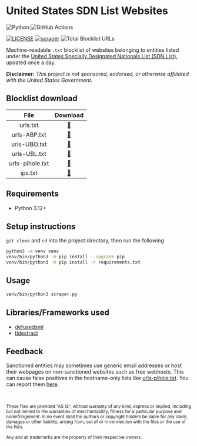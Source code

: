 # United States SDN List Websites

![Python](https://img.shields.io/badge/Python-FFD43B?style=for-the-badge&logo=python&logoColor=blue)
![GitHub Actions](https://img.shields.io/badge/GitHub_Actions-2088FF?style=for-the-badge&logo=github-actions&logoColor=white)

[![LICENSE](https://img.shields.io/badge/LICENSE-BSD--3--CLAUSE-GREEN?style=for-the-badge)](LICENSE)
[![scraper](https://img.shields.io/github/actions/workflow/status/elliotwutingfeng/United-States-SDN-List-Websites/scraper.yml?branch=main&label=SCRAPER&style=for-the-badge)](https://github.com/elliotwutingfeng/United-States-SDN-List-Websites/actions/workflows/scraper.yml)
![Total Blocklist URLs](https://tokei-rs.onrender.com/b1/github/elliotwutingfeng/United-States-SDN-List-Websites?label=Total%20Blocklist%20URLS&style=for-the-badge)

Machine-readable `.txt` blocklist of websites belonging to entities listed under the [United States Specially Designated Nationals List (SDN List)](https://ofac.treasury.gov/specially-designated-nationals-list-data-formats-data-schemas), updated once a day.

**Disclaimer:** _This project is not sponsored, endorsed, or otherwise affiliated with the United States Government._

## Blocklist download

| File | Download |
|:-:|:-:|
| urls.txt | [:floppy_disk:](urls.txt?raw=true) |
| urls-ABP.txt | [:floppy_disk:](urls-ABP.txt?raw=true) |
| urls-UBO.txt | [:floppy_disk:](urls-UBO.txt?raw=true) |
| urls-UBL.txt | [:floppy_disk:](urls-UBL.txt?raw=true) |
| urls-pihole.txt | [:floppy_disk:](urls-pihole.txt?raw=true) |
| ips.txt | [:floppy_disk:](ips.txt?raw=true) |

## Requirements

- Python 3.12+

## Setup instructions

`git clone` and `cd` into the project directory, then run the following

```bash
python3 -m venv venv
venv/bin/python3 -m pip install --upgrade pip
venv/bin/python3 -m pip install -r requirements.txt
```

## Usage

```bash
venv/bin/python3 scraper.py
```

## Libraries/Frameworks used

- [defusedxml](https://github.com/tiran/defusedxml)
- [tldextract](https://github.com/john-kurkowski/tldextract)

## Feedback

Sanctioned entities may sometimes use generic email addresses or host their webpages on non-sanctioned websites such as free webhosts. This can cause false positives in the hostname-only lists like [urls-pihole.txt](urls-pihole.txt). You can report them [here](https://github.com/elliotwutingfeng/United-States-SDN-List-Websites/issues).

&nbsp;

<sup>These files are provided "AS IS", without warranty of any kind, express or implied, including but not limited to the warranties of merchantability, fitness for a particular purpose and noninfringement. In no event shall the authors or copyright holders be liable for any claim, damages or other liability, arising from, out of or in connection with the files or the use of the files.</sup>

<sub>Any and all trademarks are the property of their respective owners.</sub>
